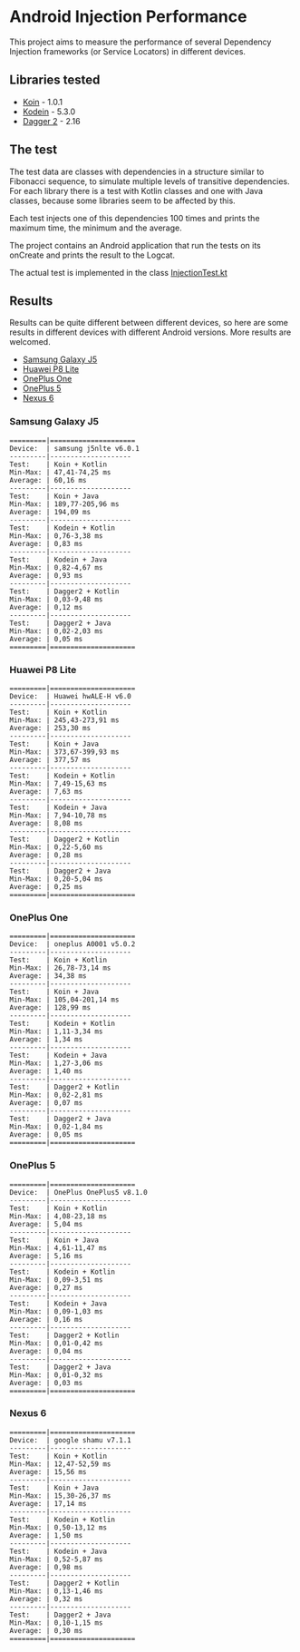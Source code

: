 # Android Injection Performance

This project aims to measure the performance of several Dependency Injection frameworks (or Service Locators) in different devices.

## Libraries tested
- [Koin](https://insert-koin.io/) - 1.0.1
- [Kodein](http://kodein.org/Kodein-DI/) - 5.3.0
- [Dagger 2](https://google.github.io/dagger/) - 2.16

## The test
The test data are classes with dependencies in a structure similar to Fibonacci sequence, to simulate multiple levels of transitive dependencies.
For each library there is a test with Kotlin classes and one with Java classes, because some libraries seem to be affected by this.

Each test injects one of this dependencies 100 times and prints the maximum time, the minimum and the average.

The project contains an Android application that run the tests on its onCreate and prints the result to the Logcat.

The actual test is implemented in the class [InjectionTest.kt](https://github.com/Sloy/android-dependency-injection-performance/blob/master/app/src/main/java/com/sloydev/dependencyinjectionperformance/InjectionTest.kt)

## Results
Results can be quite different between different devices, so here are some results in different devices with different Android versions. More results are welcomed.

- [Samsung Galaxy J5](#samsung-galaxy-j5)
- [Huawei P8 Lite](#huawei-p8-lite)
- [OnePlus One](#oneplus-one)
- [OnePlus 5](#huawei-p8-lite)
- [Nexus 6](#nexus-6)

### Samsung Galaxy J5
```
=========|=====================
Device:  | samsung j5nlte v6.0.1
---------|--------------------
Test:    | Koin + Kotlin
Min-Max: | 47,41-74,25 ms
Average: | 60,16 ms
---------|--------------------
Test:    | Koin + Java
Min-Max: | 189,77-205,96 ms
Average: | 194,09 ms
---------|--------------------
Test:    | Kodein + Kotlin
Min-Max: | 0,76-3,38 ms
Average: | 0,83 ms
---------|--------------------
Test:    | Kodein + Java
Min-Max: | 0,82-4,67 ms
Average: | 0,93 ms
---------|--------------------
Test:    | Dagger2 + Kotlin
Min-Max: | 0,03-9,48 ms
Average: | 0,12 ms
---------|--------------------
Test:    | Dagger2 + Java
Min-Max: | 0,02-2,03 ms
Average: | 0,05 ms
=========|=====================
```

### Huawei P8 Lite
```
=========|=====================
Device:  | Huawei hwALE-H v6.0
---------|--------------------
Test:    | Koin + Kotlin
Min-Max: | 245,43-273,91 ms
Average: | 253,30 ms
---------|--------------------
Test:    | Koin + Java
Min-Max: | 373,67-399,93 ms
Average: | 377,57 ms
---------|--------------------
Test:    | Kodein + Kotlin
Min-Max: | 7,49-15,63 ms
Average: | 7,63 ms
---------|--------------------
Test:    | Kodein + Java
Min-Max: | 7,94-10,78 ms
Average: | 8,08 ms
---------|--------------------
Test:    | Dagger2 + Kotlin
Min-Max: | 0,22-5,60 ms
Average: | 0,28 ms
---------|--------------------
Test:    | Dagger2 + Java
Min-Max: | 0,20-5,04 ms
Average: | 0,25 ms
=========|=====================
```

### OnePlus One
```
=========|=====================
Device:  | oneplus A0001 v5.0.2
---------|--------------------
Test:    | Koin + Kotlin
Min-Max: | 26,78-73,14 ms
Average: | 34,38 ms
---------|--------------------
Test:    | Koin + Java
Min-Max: | 105,04-201,14 ms
Average: | 128,99 ms
---------|--------------------
Test:    | Kodein + Kotlin
Min-Max: | 1,11-3,34 ms
Average: | 1,34 ms
---------|--------------------
Test:    | Kodein + Java
Min-Max: | 1,27-3,06 ms
Average: | 1,40 ms
---------|--------------------
Test:    | Dagger2 + Kotlin
Min-Max: | 0,02-2,81 ms
Average: | 0,07 ms
---------|--------------------
Test:    | Dagger2 + Java
Min-Max: | 0,02-1,84 ms
Average: | 0,05 ms
=========|=====================
```

### OnePlus 5
```
=========|=====================
Device:  | OnePlus OnePlus5 v8.1.0
---------|--------------------
Test:    | Koin + Kotlin
Min-Max: | 4,08-23,18 ms
Average: | 5,04 ms
---------|--------------------
Test:    | Koin + Java
Min-Max: | 4,61-11,47 ms
Average: | 5,16 ms
---------|--------------------
Test:    | Kodein + Kotlin
Min-Max: | 0,09-3,51 ms
Average: | 0,27 ms
---------|--------------------
Test:    | Kodein + Java
Min-Max: | 0,09-1,03 ms
Average: | 0,16 ms
---------|--------------------
Test:    | Dagger2 + Kotlin
Min-Max: | 0,01-0,42 ms
Average: | 0,04 ms
---------|--------------------
Test:    | Dagger2 + Java
Min-Max: | 0,01-0,32 ms
Average: | 0,03 ms
=========|=====================
```

### Nexus 6
```
=========|=====================
Device:  | google shamu v7.1.1
---------|--------------------
Test:    | Koin + Kotlin
Min-Max: | 12,47-52,59 ms
Average: | 15,56 ms
---------|--------------------
Test:    | Koin + Java
Min-Max: | 15,30-26,37 ms
Average: | 17,14 ms
---------|--------------------
Test:    | Kodein + Kotlin
Min-Max: | 0,50-13,12 ms
Average: | 1,50 ms
---------|--------------------
Test:    | Kodein + Java
Min-Max: | 0,52-5,87 ms
Average: | 0,98 ms
---------|--------------------
Test:    | Dagger2 + Kotlin
Min-Max: | 0,13-1,46 ms
Average: | 0,32 ms
---------|--------------------
Test:    | Dagger2 + Java
Min-Max: | 0,10-1,15 ms
Average: | 0,30 ms
=========|=====================
```